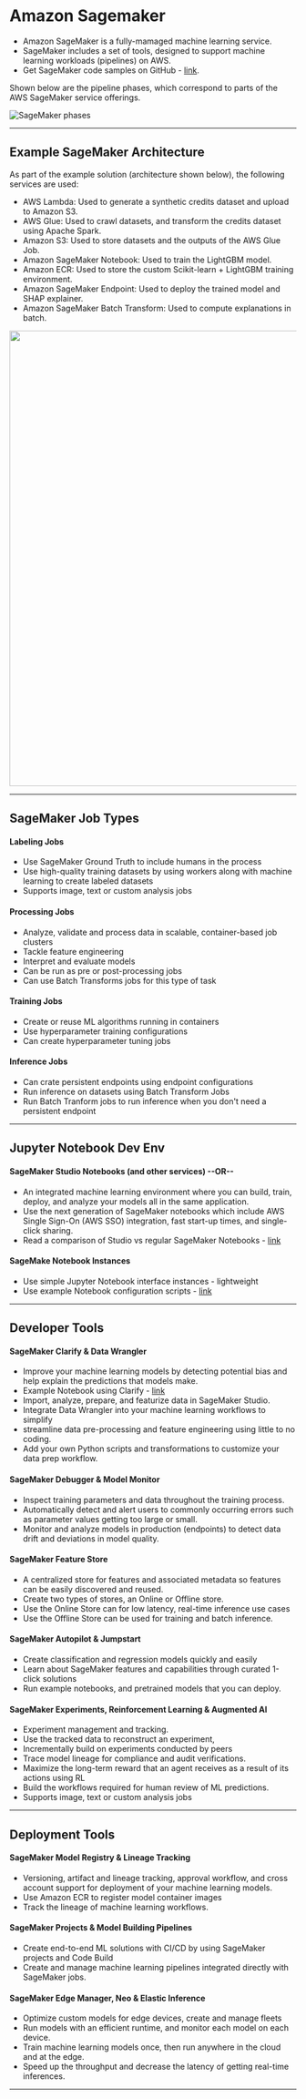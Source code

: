 # Amazon Sagemaker

- Amazon SageMaker is a fully-mamaged machine learning service.  
- SageMaker includes a set of tools, designed to support machine learning workloads (pipelines) on AWS.  
- Get SageMaker code samples on GitHub - [link](https://github.com/aws/amazon-sagemaker-examples).  

Shown below are the pipeline phases, which correspond to parts of the AWS SageMaker service offerings.

![SageMaker phases](https://github.com/lynnlangit/Hello-AWS-Data-Services/blob/master/images/sagemaker-phases.png)

---
## Example SageMaker Architecture

As part of the example solution (architecture shown below), the following services are used:

- AWS Lambda: Used to generate a synthetic credits dataset and upload to Amazon S3.
- AWS Glue: Used to crawl datasets, and transform the credits dataset using Apache Spark.
- Amazon S3: Used to store datasets and the outputs of the AWS Glue Job.
- Amazon SageMaker Notebook: Used to train the LightGBM model.
- Amazon ECR: Used to store the custom Scikit-learn + LightGBM training environment.
- Amazon SageMaker Endpoint: Used to deploy the trained model and SHAP explainer.
- Amazon SageMaker Batch Transform: Used to compute explanations in batch.

<img src="https://github.com/lynnlangit/Hello-AWS-Data-Services/blob/master/images/sm-ex-arch.png" width=800>

---

## SageMaker Job Types

#### Labeling Jobs
- Use SageMaker Ground Truth to include humans in the process
- Use high-quality training datasets by using workers along with machine learning to create labeled datasets
- Supports image, text or custom analysis jobs

#### Processing Jobs
- Analyze, validate and process data in scalable, container-based job clusters
- Tackle feature engineering
- Interpret and evaluate models
- Can be run as pre or post-processing jobs
- Can use Batch Transforms jobs for this type of task

#### Training Jobs 
- Create or reuse ML algorithms running in containers
- Use hyperparameter training configurations
- Can create hyperparameter tuning jobs 

#### Inference Jobs
- Can crate persistent endpoints using endpoint configurations
- Run inference on datasets using Batch Transform Jobs
- Run Batch Tranform jobs to run inference when you don't need a persistent endpoint

---

## Jupyter Notebook Dev Env

#### SageMaker Studio Notebooks (and other services) --OR--
- An integrated machine learning environment where you can build, train, deploy, and analyze your models all in the same application.
- Use the next generation of SageMaker notebooks which include AWS Single Sign-On (AWS SSO) integration, fast start-up times, and single-click sharing.
- Read a comparison of Studio vs regular SageMaker Notebooks - [link](https://docs.aws.amazon.com/sagemaker/latest/dg/notebooks-comparison.html)

#### SageMake Notebook Instances
- Use simple Jupyter Notebook interface instances - lightweight
- Use example Notebook configuration scripts - [link](https://github.com/aws-samples/amazon-sagemaker-notebook-instance-lifecycle-config-samples)

---

## Developer Tools

#### SageMaker Clarify & Data Wrangler
- Improve your machine learning models by detecting potential bias and help explain the predictions that models make.
- Example Notebook using Clarify - [link](https://github.com/aws/amazon-sagemaker-examples/blob/master/sagemaker_processing/fairness_and_explainability/fairness_and_explainability.ipynb)
- Import, analyze, prepare, and featurize data in SageMaker Studio. 
- Integrate Data Wrangler into your machine learning workflows to simplify
- streamline data pre-processing and feature engineering using little to no coding. 
- Add your own Python scripts and transformations to customize your data prep workflow.

#### SageMaker Debugger & Model Monitor
- Inspect training parameters and data throughout the training process. 
- Automatically detect and alert users to commonly occurring errors such as parameter values getting too large or small.
- Monitor and analyze models in production (endpoints) to detect data drift and deviations in model quality.

#### SageMaker Feature Store
- A centralized store for features and associated metadata so features can be easily discovered and reused. 
- Create two types of stores, an Online or Offline store. 
- Use the Online Store can for low latency, real-time inference use cases 
- Use the Offline Store can be used for training and batch inference.

#### SageMaker Autopilot & Jumpstart
- Create classification and regression models quickly and easily
- Learn about SageMaker features and capabilities through curated 1-click solutions
- Run example notebooks, and pretrained models that you can deploy. 

#### SageMaker Experiments, Reinforcement Learning & Augmented AI
- Experiment management and tracking. 
- Use the tracked data to reconstruct an experiment, 
- Incrementally build on experiments conducted by peers
- Trace model lineage for compliance and audit verifications.
- Maximize the long-term reward that an agent receives as a result of its actions using RL
- Build the workflows required for human review of ML predictions.
- Supports image, text or custom analysis jobs

---

## Deployment Tools

#### SageMaker Model Registry & Lineage Tracking
- Versioning, artifact and lineage tracking, approval workflow, and cross account support for deployment of your machine learning models.
- Use Amazon ECR to register model container images
- Track the lineage of machine learning workflows.

#### SageMaker Projects & Model Building Pipelines
- Create end-to-end ML solutions with CI/CD by using SageMaker projects and Code Build
- Create and manage machine learning pipelines integrated directly with SageMaker jobs.

#### SageMaker Edge Manager, Neo & Elastic Inference
- Optimize custom models for edge devices, create and manage fleets
- Run models with an efficient runtime, and monitor each model on each device.
- Train machine learning models once, then run anywhere in the cloud and at the edge.
- Speed up the throughput and decrease the latency of getting real-time inferences.

---




